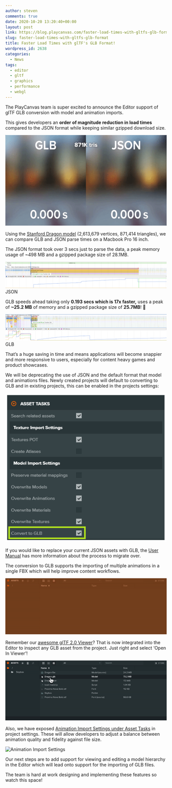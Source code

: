 ```yaml
---
author: steven
comments: true
date: 2020-10-20 13:20:40+00:00
layout: post
link: https://blog.playcanvas.com/faster-load-times-with-gltfs-glb-format/
slug: faster-load-times-with-gltfs-glb-format
title: Faster Load Times with glTF's GLB Format!
wordpress_id: 2638
categories:
  - News
tags:
  - editor
  - gltf
  - graphics
  - performance
  - webgl
---
```


The PlayCanvas team is super excited to announce the Editor support of glTF GLB conversion with model and animation imports.

This gives developers an **order of magnitude reduction in load times** compared to the JSON format while keeping similar gzipped download size.

![](/assets/media/Kapture-2020-10-13-at-15.48.40.gif)

Using the [Stanford Dragon model](http://graphics.stanford.edu/data/3Dscanrep/) (2,613,679 vertices, 871,414 triangles), we can compare GLB and JSON parse times on a Macbook Pro 16 inch.

The JSON format took over 3 secs just to parse the data, a peak memory usage of ~498 MB and a gzipped package size of 28.1MB.

![](/assets/media/Screenshot-2020-10-13-at-12.33.48-1024x166.png)JSON

GLB speeds ahead taking only **0.193 secs which is 17x faster,** uses a peak of **~25.2 MB** of memory and a gzipped package size of **25.7MB**! 🚀

![](/assets/media/Screenshot-2020-10-13-at-12.42.10-1024x166.png)GLB

That’s a huge saving in time and means applications will become snappier and more responsive to users, especially for content heavy games and product showcases.

We will be deprecating the use of JSON and the default format that model and animations files. Newly created projects will default to converting to GLB and in existing projects, this can be enabled in the projects settings:

![Convert to GLB](/assets/media/editor-convert-to-glb.png)

If you would like to replace your current JSON assets with GLB, the [User Manual](https://developer.playcanvas.com/en/user-manual/assets/importing/) has more information about the process to migrate over.

The conversion to GLB supports the importing of multiple animations in a single FBX which will help improve content workflows.

![](/assets/media/Kapture-2020-10-12-at-18.28.54.gif)

Remember our [awesome glTF 2.0 Viewer](https://blog.playcanvas.com/playcanvas-launches-gltf-2-0-viewer-tool/)? That is now integrated into the Editor to inspect any GLB asset from the project. Just right and select ‘Open In Viewer’!

![](/assets/media/Kapture-2020-10-13-at-16.27.56.gif)

Also, we have exposed [Animation Import Settings under Asset Tasks](https://developer.playcanvas.com/en/user-manual/assets/animation/) in project settings. These will allow developers to adjust a balance between animation quality and fidelity against file size.

![Animation Import Settings](https://developer.playcanvas.com/images/user-manual/assets/animation/animation-import-settings.png)

Our next steps are to add support for viewing and editing a model hierarchy in the Editor which will lead onto support for the importing of GLB files.

The team is hard at work designing and implementing these features so watch this space!
